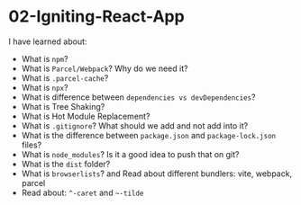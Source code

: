 # 02-Igniting-React-App
I have learned about: 
- What is `npm`?
- What is `Parcel/Webpack`? Why do we need it?
- What is `.parcel-cache`?
- What is `npx`?
- What is difference between `dependencies vs devDependencies`?
- What is Tree Shaking?
- What is Hot Module Replacement?
- What is `.gitignore`? What should we add and not add into it?
- What is the difference between `package.json` and `package-lock.json` files?
- What is `node_modules`? Is it a good idea to push that on git?
- What is the `dist` folder?
- What is `browserlists`? and Read about different bundlers: vite, webpack, parcel
- Read about: `^-caret` and `~-tilde`
